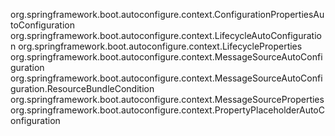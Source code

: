 org.springframework.boot.autoconfigure.context.ConfigurationPropertiesAutoConfiguration
org.springframework.boot.autoconfigure.context.LifecycleAutoConfiguration
org.springframework.boot.autoconfigure.context.LifecycleProperties
org.springframework.boot.autoconfigure.context.MessageSourceAutoConfiguration
org.springframework.boot.autoconfigure.context.MessageSourceAutoConfiguration.ResourceBundleCondition
org.springframework.boot.autoconfigure.context.MessageSourceProperties
org.springframework.boot.autoconfigure.context.PropertyPlaceholderAutoConfiguration